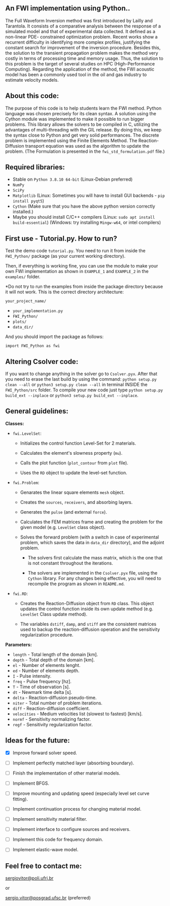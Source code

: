 ## An FWI implementation using Python..

The Full Waveform Inversion method was first introduced by Lailly and Tarantola. It consists of a comparative analysis between the response of a simulated model and that of experimental data collected. It defined as a non-linear PDE- constrained optimization problem. Recent works show a recurrent difficulty in identifying more complex profiles, justifying the constant search for improvement of the inversion procedure. Besides this, the solution to the transient propagation problem makes the method very costly in terms of processing time and memory usage. Thus, the solution to this problem is the target of several studies on HPC (High-Performance Computing). Regarding the application of the method, the FWI acoustic model has been a commonly used tool in the oil and gas industry to estimate velocity models.

## About this code:

The purpose of this code is to help students learn the FWI method. Python language was chosen precisely for its clean syntax. A solution using the Cython module was implemented to make it possible to run bigger problems. This library allows the solvers to be compiled in C, utilizing the advantages of multi-threading with the GIL release. By doing this, we keep the syntax close to Python and get very solid performances. The discrete problem is implemented using the Finite Elements Method. The Reaction-Diffusion transport equation was used as the algorithm to update the problem. (The Formulation is presented in the ```fwi_std_formulation.pdf``` file.)

## Required libraries:
- Stable on ```Python 3.8.10 64-bit``` (Linux-Debian preferred)
- ```NumPy```
- ```SciPy```
- ```Matplotlib``` (Linux: Sometimes you will have to install GUI backends -  ```pip install pyqt5```)
- ```Cython``` (Make sure that you have the above python version correctly installed.)
- Maybe you should install C/C++ compilers (Linux: ```sudo apt install build-essential```) (Windows: try installing ```Mingw-w64```, or intel compilers)

## First use - Tutorial.py. How to run?

Test the demo code ```tutorial.py```. You need to run it from inside the ```FWI_Python/``` package (as your current working directory).

Then, if everything is working fine, you can use the module to make your own FWI implementation as shown in ```EXAMPLE_1``` and ```EXAMPLE_2``` in the ```examples/``` folder.

*Do not try to run the examples from inside the package directory because it will not work. This is the correct directory architecture:

```your_project_name/```
- ```your_implementation.py```
- ```FWI_Python/```
- ```plots/```
- ```data_dir/```

And you should import the package as follows: 

```import FWI_Python as fwi```

## Altering Csolver code:
If you want to change anything in the solver go to ```Csolver.pyx```. After that you need to erase the last build by using the command: ```python setup.py clean --all``` or ```python3 setup.py clean --all``` in terminal INSIDE the ```FWI_Python/src``` folder. To compile your new code just type ```python setup.py build_ext --inplace``` or ```python3 setup.py build_ext --inplace```.

## General guidelines:

**Classes:**

- ```fwi.LevelSet```:

    - Initializes the control function Level-Set for 2 materials.

    - Calculates the element's slowness property (```mu```).

    - Calls the plot function (```plot_contour``` from ```plot``` file).

    - Uses the ```RD``` object to update the level-set function.


- ```fwi.Problem```:

    - Genarates the linear square elements ```mesh``` object.

    - Creates the ```sources```, ```receivers```, and absorbing layers.

    - Generates the ```pulse``` (and external ```force```).
        
    - Calculates the FEM matrices frame and creating the problem
    for the given model (e.g. ```LevelSet``` class object).
    
    - Solves the forward problem (with a switch in case of experimental 
    problem, which saves the data in ```data_dir``` directory), and the adjoint problem.


        * The solvers first calculate the mass matrix, which is the
    one that is not constant throughout the iterations. 

        * The solvers are implemented in the ```Csolver.pyx``` file, using the 
    ```Cython``` library. For any changes being effective, you will need to 
    recompile the program as shown in ```README.md```.


- ```fwi.RD```:

    - Creates the Reaction-Diffusion object from ```RD``` class. This object updates the control function inside its own update method (e.g. ```LevelSet``` Class update method).

    - The variables ```dstiff```, ```damp```, and ```stiff``` are the consistent matrices used to backup the reaction-diffusion operation and the sensitivity regularization procedure.


**Parameters:**

- ```length``` - Total length of the domain [km].
- ```depth```  - Total depth of the domain [km].
- ```el``` - Number of elements lenght.
- ```ed``` - Number of elements depth.
- ```I``` - Pulse intensity.
- ```freq``` - Pulse frequency [hz].
- ```T``` - Time of observation [s].
- ```dt``` - Newmark time delta [s].
- ```delta``` - Reaction-diffusion pseudo-time.
- ```niter``` - Total number of problem iterations.
- ```diff``` - Reaction-diffusion coefficient.
- ```velocities``` - Medium velocities list (slowest to fastest) [km/s].
- ```normf``` - Sensitivity normalizing factor.
- ```regf```  - Sensitivity regularization factor.

## Ideas for the future:

- [x] Improve forward solver speed.
- [ ] Implement perfectly matched layer (absorbing boundary).
- [ ] Finish the implementation of other material models.
- [ ] Implement BFGS.
- [ ] Improve mounting and updating speed (especially level set curve fitting).
- [ ] Implement continuation process for changing material model. 
- [ ] Implement sensitivity material filter.
- [ ] Implement interface to configure sources and receivers.
- [ ] Implement this code for frequency domain.
- [ ] Implement elastic-wave model.


## Feel free to contact me:

sergiovitor@poli.ufrj.br

or

sergio.vitor@posgrad.ufsc.br      (preferred)












